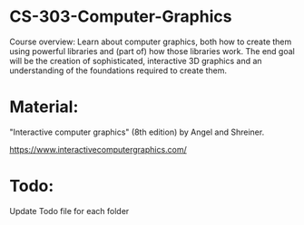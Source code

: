 # CS-303-Computer-Graphics
Course overview: Learn about computer graphics, both how to create them using powerful libraries and (part of) how those libraries work. The end goal will be the creation of sophisticated, interactive 3D graphics and an understanding of the foundations required to create them.

# Material: 
"Interactive computer graphics" (8th edition) by Angel and Shreiner.

https://www.interactivecomputergraphics.com/

# Todo:
Update Todo file for each folder
